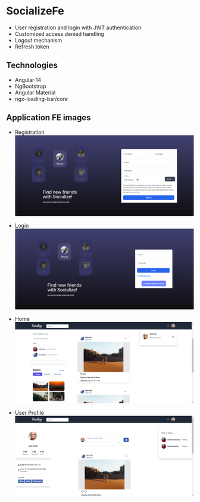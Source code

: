 # SocializeFe

* User registration and login with JWT authentication
* Customized access denied handling
* Logout mechanism
* Refresh token

## Technologies
* Angular 14
* NgBootstrap
* Angular Material
* ngx-loading-bar/core

## Application FE images
* Registration
![alt text](./src/assets/register.png)

* Login
![alt text](./src/assets/login.png)

* Home
![alt text](./src/assets/home.png)

* User Profile
![alt text](./src/assets/user-profile.png)
